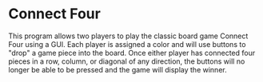 # Connect Four
 
This program allows two players to play the classic board game Connect Four using a GUI.
Each player is assigned a color and will use buttons to "drop" a game piece into the
board. Once either player has connected four pieces in a row, column, or diagonal of any
direction, the buttons will no longer be able to be pressed and the game will display
the winner.